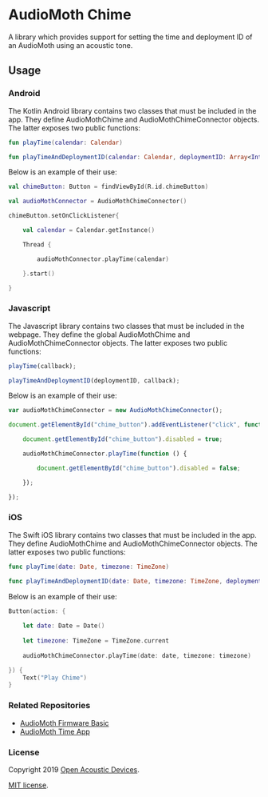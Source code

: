 # AudioMoth Chime #

A library which provides support for setting the time and deployment ID of an AudioMoth using an acoustic tone.

## Usage ##

### Android ###

The Kotlin Android library contains two classes that must be included in the app. They define AudioMothChime and AudioMothChimeConnector objects. The latter exposes two public functions:

```kotlin
fun playTime(calendar: Calendar)

fun playTimeAndDeploymentID(calendar: Calendar, deploymentID: Array<Int>)
```

Below is an example of their use:

```kotlin
val chimeButton: Button = findViewById(R.id.chimeButton)

val audioMothConnector = AudioMothChimeConnector()

chimeButton.setOnClickListener{

	val calendar = Calendar.getInstance()

	Thread {

		audioMothConnector.playTime(calendar)

	}.start()

}
```

### Javascript ###

The Javascript library contains two classes that must be included in the webpage. They define the global AudioMothChime and AudioMothChimeConnector objects. The latter exposes two public functions:

```javascript
playTime(callback);

playTimeAndDeploymentID(deploymentID, callback);
```

Below is an example of their use:

```javascript
var audioMothChimeConnector = new AudioMothChimeConnector();

document.getElementById("chime_button").addEventListener("click", function () {

	document.getElementById("chime_button").disabled = true;

	audioMothChimeConnector.playTime(function () {

		document.getElementById("chime_button").disabled = false;

	});

});
```

### iOS ###

The Swift iOS library contains two classes that must be included in the app. They define AudioMothChime and AudioMothChimeConnector objects. The latter exposes two public functions:

```swift
func playTime(date: Date, timezone: TimeZone)

func playTimeAndDeploymentID(date: Date, timezone: TimeZone, deploymentID: Array<Int>)
```

Below is an example of their use:

```swift
Button(action: {
	
	let date: Date = Date()
	
	let timezone: TimeZone = TimeZone.current
	
	audioMothChimeConnector.playTime(date: date, timezone: timezone)

}) {
	Text("Play Chime")
}
```

### Related Repositories ###
* [AudioMoth Firmware Basic](https://github.com/OpenAcousticDevices/AudioMoth-Firmware-Basic)
* [AudioMoth Time App](https://github.com/OpenAcousticDevices/AudioMoth-Time-App)

### License ###

Copyright 2019 [Open Acoustic Devices](http://www.openacousticdevices.info/).

[MIT license](http://www.openacousticdevices.info/license).
